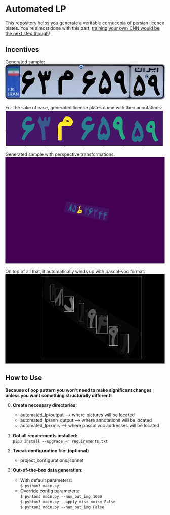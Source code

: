 # Automated LP
This repository helps you generate a veritable cornucopia of persian licence plates.
You're almost done with this part, [training your own CNN would be the next step though](https://gluon-cv.mxnet.io/install.html)!

## Incentives 
Generated sample:\
![Sample](https://github.com/Amir-Mehrpanah/atumated_lp/blob/master/README_contents/simple_out.png)

For the sake of ease, generated licence plates come with their annotations: \
![Annotation sample](https://github.com/Amir-Mehrpanah/atumated_lp/blob/master/README_contents/ann_simple_out.png) 

Generated sample with perspective transformations:\
<img src="https://github.com/Amir-Mehrpanah/atumated_lp/blob/master/README_contents/transformed.gif" width="544" height="336" />

On top of all that, it automatically winds up with pascal-voc format: \
![Sample](https://github.com/Amir-Mehrpanah/atumated_lp/blob/master/README_contents/pascal_voc_bbox.png)


## How to Use
**Because of oop pattern you won't need to make significant changes 
unless you want something structurally different!**

0. **Create necessary directories:**
    * automated_lp/output   --> where pictures will be located
    * automated_lp/ann_output   --> where annotations will be located
    * automated_lp/xmls     --> where pascal voc addresses will be located
1. **Got all requirements installed:**\
    ```pip3 install --upgrade -r requirements.txt```
    
2. **Tweak configuration file: (optional)**
    * project_configurations.jsonnet
    
3. **Out-of-the-box data generation:**
    * With default parameters:\
    ```$ python3 main.py```
    * Override config parameters:\
    ```$ pyhton3 main.py --num_out_img 1000```\
    ```$ pyhton3 main.py --apply_misc_noise False```\
    ```$ pyhton3 main.py --num_out_img False``` 